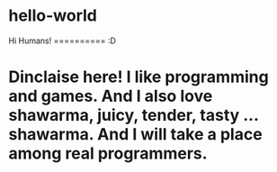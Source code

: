 # hello-world

Hi Humans! 
========== :D

Dinclaise here! I like programming and games. And I also love shawarma, juicy, tender, tasty ... shawarma.
And I will take a place among real programmers.
===================================================
